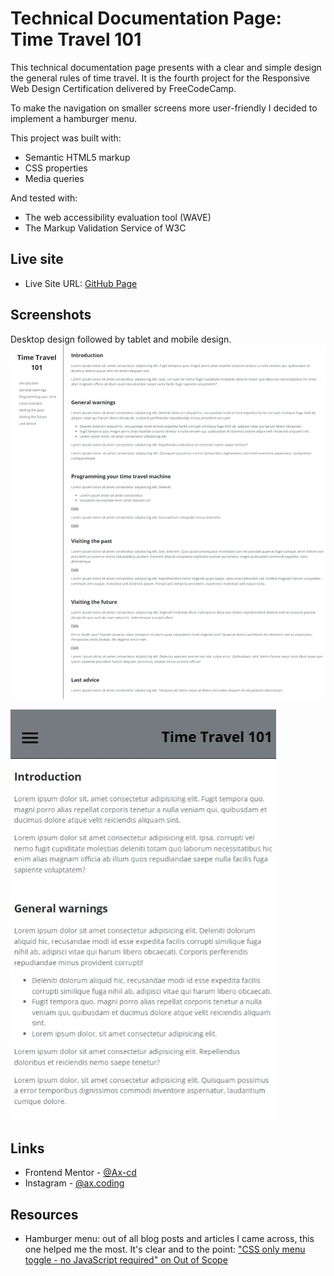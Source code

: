# Technical Documentation Page: Time Travel 101
This technical documentation page presents with a clear and simple design the general rules of time travel. It is the fourth project for the Responsive Web Design Certification delivered by FreeCodeCamp.

To make the navigation on smaller screens more user-friendly I decided to implement a hamburger menu.

This project was built with:
- Semantic HTML5 markup
- CSS properties
- Media queries

And tested with:
- The web accessibility evaluation tool (WAVE)
- The Markup Validation Service of W3C


## Live site

- Live Site URL: [GitHub Page](https://ax-cd.github.io/technical-documentation-page-fcc-project/)


## Screenshots
Desktop design followed by tablet and mobile design.
![](images/desktop-design-screenshot.png)


![](images/tablet-and-mobile-design-screenshot.png)


## Links

- Frontend Mentor - [@Ax-cd](https://www.frontendmentor.io/profile/Ax-cd)
- Instagram - [@ax.coding](https://www.instagram.com/ax.coding/)


## Resources

- Hamburger menu: out of all blog posts and articles I came across, this one helped me the most. It's clear and to the point: ["CSS only menu toggle - no JavaScript required" on Out of Scope](https://www.outofscope.com/css-only-menu-toggle-no-javascript-required/)
